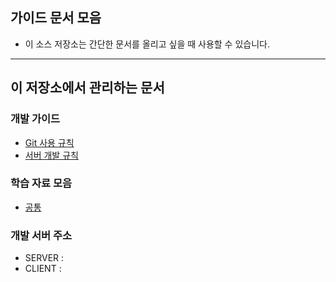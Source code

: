 ## 가이드 문서 모음
  - 이 소스 저장소는 간단한 문서를 올리고 싶을 때 사용할 수 있습니다.

---------------------

## 이 저장소에서 관리하는 문서
### 개발 가이드
- [Git 사용 규칙](git-policy.md)
- [서버 개발 규칙](server-develop-policy.md)
### 학습 자료 모음
- [공통](common-study.md)
### 개발 서버 주소
- SERVER :
- CLIENT :
  
